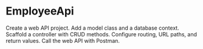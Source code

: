 # EmployeeApi

Create a web API project.
Add a model class and a database context.
Scaffold a controller with CRUD methods.
Configure routing, URL paths, and return values.
Call the web API with Postman.
